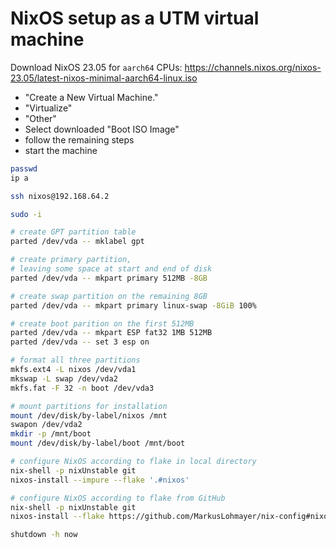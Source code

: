 # NixOS setup as a UTM virtual machine

Download NixOS 23.05 for `aarch64` CPUs:
https://channels.nixos.org/nixos-23.05/latest-nixos-minimal-aarch64-linux.iso

- "Create a New Virtual Machine."
- "Virtualize"
- "Other"
- Select downloaded "Boot ISO Image"
- follow the remaining steps
- start the machine


```bash
passwd
ip a
```


```bash
ssh nixos@192.168.64.2

sudo -i

# create GPT partition table
parted /dev/vda -- mklabel gpt

# create primary partition,
# leaving some space at start and end of disk
parted /dev/vda -- mkpart primary 512MB -8GB

# create swap partition on the remaining 8GB
parted /dev/vda -- mkpart primary linux-swap -8GiB 100%

# create boot parition on the first 512MB
parted /dev/vda -- mkpart ESP fat32 1MB 512MB
parted /dev/vda -- set 3 esp on

# format all three partitions
mkfs.ext4 -L nixos /dev/vda1
mkswap -L swap /dev/vda2
mkfs.fat -F 32 -n boot /dev/vda3

# mount partitions for installation
mount /dev/disk/by-label/nixos /mnt
swapon /dev/vda2
mkdir -p /mnt/boot
mount /dev/disk/by-label/boot /mnt/boot

# configure NixOS according to flake in local directory
nix-shell -p nixUnstable git
nixos-install --impure --flake '.#nixos'

# configure NixOS according to flake from GitHub
nix-shell -p nixUnstable git
nixos-install --flake https://github.com/MarkusLohmayer/nix-config#nixos

shutdown -h now
```

